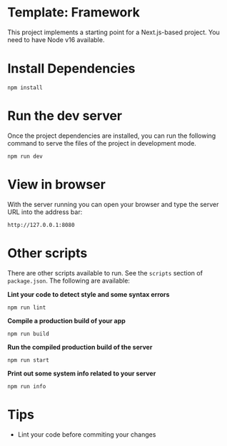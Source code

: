 # Template: Framework

This project implements a starting point for a Next.js-based project. You need to have Node v16 available.

# Install Dependencies

```
npm install
```

# Run the dev server

Once the project dependencies are installed, you can run the following command to serve the files of the project in development mode.

```
npm run dev
```

# View in browser

With the server running you can open your browser and type the server URL into the address bar:

```
http://127.0.0.1:8080
```

# Other scripts

There are other scripts available to run. See the `scripts` section of `package.json`. The following are available:

**Lint your code to detect style and some syntax errors**

```
npm run lint
```

**Compile a production build of your app**

```
npm run build
```

**Run the compiled production build of the server**

```
npm run start
```

**Print out some system info related to your server**

```
npm run info
```

# Tips

- Lint your code before commiting your changes
